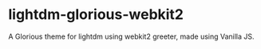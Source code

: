 # lightdm-glorious-webkit2
A Glorious theme for lightdm using webkit2 greeter, made using Vanilla JS.

